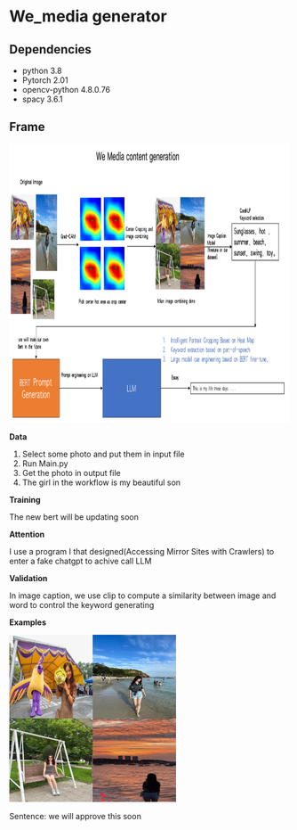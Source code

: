 # We_media generator


## Dependencies
- python 3.8
- Pytorch 2.01
- opencv-python 4.8.0.76 
- spacy  3.6.1 


## Frame
<img src="workflow.PNG" width="1200px" height="500px"/>

**Data**

1. Select some photo and put them in input file
2. Run Main.py
3. Get the photo in output file
4. The girl in the workflow is my beautiful son

**Training**

The new bert will be updating soon

**Attention**

I use a program I that designed(Accessing Mirror Sites with Crawlers) to enter a fake chatgpt to achive call LLM

**Validation**

In image caption, we use clip to compute a similarity between image and word to control the keyword generating


**Examples**

<img src="grid_image.jpg" width="300px" height="300px"/>

Sentence: we will approve this soon